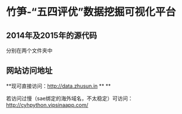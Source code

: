 # 竹笋-“五四评优”数据挖掘可视化平台
## 2014年及2015年的源代码
分别在两个文件夹中

## 网站访问地址
**现可直接访问：http://data.zhusun.in ** **

若访问过慢（sae绑定的海外域名，不太稳定）可访问：http://cyhpython.vipsinaapp.com/
